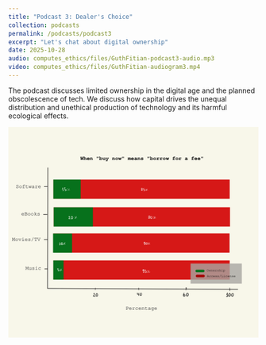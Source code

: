 ```yaml
---
title: "Podcast 3: Dealer's Choice"
collection: podcasts
permalink: /podcasts/podcast3
excerpt: "Let's chat about digital ownership"
date: 2025-10-28
audio: computes_ethics/files/GuthFitian-podcast3-audio.mp3
video: computes_ethics/files/GuthFitian-audiogram3.mp4
---
```


The podcast discusses limited ownership in the digital age and the planned obscolescence of tech. We discuss how capital drives the unequal distribution and unethical production of technology and its harmful ecological effects.

![A bar chart of ownership](/images/File_000.png)